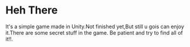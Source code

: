 # Heh There
It's a simple game made in Unity.Not finished yet,But still u gois can enjoy it.There are some secret stuff in the game. Be patient and try to find all of it!!.  
